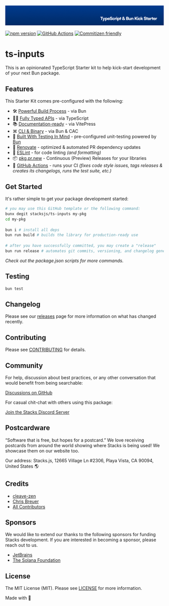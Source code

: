 <p align="center"><img src=".github/art/cover.jpg" alt="Social Card of this repo"></p>

[![npm version][npm-version-src]][npm-version-href]
[![GitHub Actions][github-actions-src]][github-actions-href]
[![Commitizen friendly](https://img.shields.io/badge/commitizen-friendly-brightgreen.svg)](http://commitizen.github.io/cz-cli/)
<!-- [![npm downloads][npm-downloads-src]][npm-downloads-href] -->
<!-- [![Codecov][codecov-src]][codecov-href] -->

# ts-inputs

This is an opinionated TypeScript Starter kit to help kick-start development of your next Bun package.

## Features

This Starter Kit comes pre-configured with the following:

- 🛠️ [Powerful Build Process](https://github.com/oven-sh/bun) - via Bun
- 💪🏽 [Fully Typed APIs](https://www.typescriptlang.org/) - via TypeScript
- 📚 [Documentation-ready](https://vitepress.dev/) - via VitePress
- ⌘ [CLI & Binary](https://www.npmjs.com/package/bunx) - via Bun & CAC
- 🧪 [Built With Testing In Mind](https://bun.sh/docs/cli/test) - pre-configured unit-testing powered by [Bun](https://bun.sh/docs/cli/test)
- 🤖 [Renovate](https://renovatebot.com/) - optimized & automated PR dependency updates
- 🎨 [ESLint](https://eslint.org/) - for code linting _(and formatting)_
- 📦️ [pkg.pr.new](https://pkg.pr.new) - Continuous (Preview) Releases for your libraries
- 🐙 [GitHub Actions](https://github.com/features/actions) - runs your CI _(fixes code style issues, tags releases & creates its changelogs, runs the test suite, etc.)_

## Get Started

It's rather simple to get your package development started:

```bash
# you may use this GitHub template or the following command:
bunx degit stacksjs/ts-inputs my-pkg
cd my-pkg

bun i # install all deps
bun run build # builds the library for production-ready use

# after you have successfully committed, you may create a "release"
bun run release # automates git commits, versioning, and changelog generations
```

_Check out the package.json scripts for more commands._

## Testing

```bash
bun test
```

## Changelog

Please see our [releases](https://github.com/stackjs/ts-inputs/releases) page for more information on what has changed recently.

## Contributing

Please see [CONTRIBUTING](.github/CONTRIBUTING.md) for details.

## Community

For help, discussion about best practices, or any other conversation that would benefit from being searchable:

[Discussions on GitHub](https://github.com/stacksjs/ts-inputs/discussions)

For casual chit-chat with others using this package:

[Join the Stacks Discord Server](https://discord.gg/stacksjs)

## Postcardware

“Software that is free, but hopes for a postcard.” We love receiving postcards from around the world showing where Stacks is being used! We showcase them on our website too.

Our address: Stacks.js, 12665 Village Ln #2306, Playa Vista, CA 90094, United States 🌎

## Credits

- [cleave-zen](https://github.com/nosir/cleave-zen)
- [Chris Breuer](https://github.com/chrisbbreuer)
- [All Contributors](https://github.com/stacksjs/clarity/contributors)

## Sponsors

We would like to extend our thanks to the following sponsors for funding Stacks development. If you are interested in becoming a sponsor, please reach out to us.

- [JetBrains](https://www.jetbrains.com/)
- [The Solana Foundation](https://solana.com/)

## License

The MIT License (MIT). Please see [LICENSE](LICENSE.md) for more information.

Made with 💙

<!-- Badges -->
[npm-version-src]: https://img.shields.io/npm/v/ts-inputs?style=flat-square
[npm-version-href]: https://npmjs.com/package/ts-inputs
[github-actions-src]: https://img.shields.io/github/actions/workflow/status/stacksjs/ts-inputs/ci.yml?style=flat-square&branch=main
[github-actions-href]: https://github.com/stacksjs/ts-inputs/actions?query=workflow%3Aci

<!-- [codecov-src]: https://img.shields.io/codecov/c/gh/stacksjs/ts-inputs/main?style=flat-square
[codecov-href]: https://codecov.io/gh/stacksjs/ts-inputs -->
